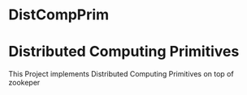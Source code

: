 # DistCompPrim
Distributed Computing Primitives 
================
This Project implements Distributed Computing Primitives on top of zookeper
